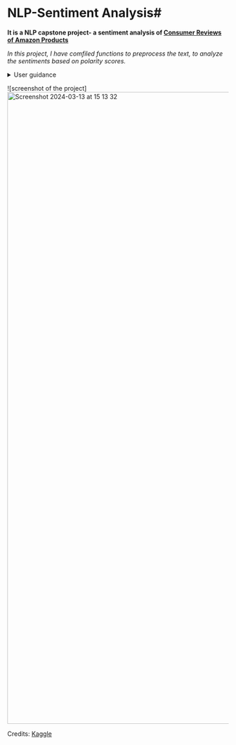 # NLP-Sentiment Analysis#

**It is a NLP capstone project- a sentiment analysis of [Consumer Reviews of Amazon Products](https://www.kaggle.com/datasets/datafiniti/consumer-reviews-of-amazon-products)**

_In this project, I have comfiled functions to preprocess the text, to analyze the sentiments based on polarity scores._

<details>
<summary>User guidance</summary>
1 Open Terminal or Command Prompt: Open your terminal or command prompt where you want to create the virtual environment.
2 Navigate to Your Project Directory: Use the cd command to navigate to the directory where you want to create your project and virtual environment.
  Create the Virtual Environment: Run the following command:
 > python -m venv myenv
Replace myenv with the name you want to give to your virtual environment.

3 Activate the Virtual Environment: Depending on your operating system, the activation command will differ:
On Windows:
> myenv\Scripts\activate
On macOS and Linux:
> source myenv/bin/activate
After activation, you'll notice that your terminal prompt changes to show the name of the virtual environment.

4 Install Packages: Once the virtual environment is activated, you can use pip to install packages without affecting the global Python installation. 
 To excute the codes, you need to install
* Python libarary and their commands at terminal
  1 __Pandas__
  > pip install pandas
  2 __Spacy__
  > pip install spacy
  3 __"en_core_web_sm"__
  > python -m spacy download en_core_web_sm 
  4 __TextBlob__
  > pip install spacytextblob
</details>


![screenshot of the project]<img width="1437" alt="Screenshot 2024-03-13 at 15 13 32" src="https://github.com/Suhua-Tang/finalCapstone/assets/72305269/4e140a93-d8f9-4d76-b8c6-a5a81baf1211">

Credits: [Kaggle](https://www.kaggle.com/datasets/datafiniti/consumer-reviews-of-amazon-products)





